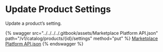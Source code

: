 # Update Product Settings

Update a product’s setting.

{% swagger src="../../../../.gitbook/assets/Marketplace Platform API.json" path="/v1/catalog/products/{id}/settings" method="put" %}
[Marketplace Platform API.json](<../../../../.gitbook/assets/Marketplace Platform API.json>)
{% endswagger %}
